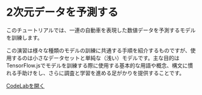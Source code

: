 # 2次元データを予測する

このチュートリアルでは、一連の自動車を表現した数値データを予測するモデルを訓練します。

この演習は様々な種類のモデルの訓練に共通する手順を紹介するものですが、使用するのは小さなデータセットと単純な（浅い）モデルです。主な目的はTensorFlow.jsでモデルを訓練する際に使用する基本的な用語や概念、構文に慣れる手助けをし、さらに調査と学習を進める足がかりを提供することです。

<a class="button button-white" href="https://codelabs.developers.google.com/codelabs/tfjs-training-regression/index.html#0">CodeLabを開く</a>
